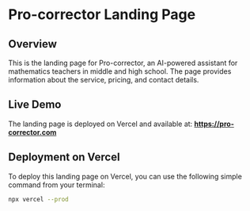 # Pro-corrector Landing Page

## Overview

This is the landing page for Pro-corrector, an AI-powered assistant for mathematics teachers in middle and high school. The page provides information about the service, pricing, and contact details.

## Live Demo

The landing page is deployed on Vercel and available at: **https://pro-corrector.com**

## Deployment on Vercel

To deploy this landing page on Vercel, you can use the following simple command from your terminal:

```bash
npx vercel --prod
```
